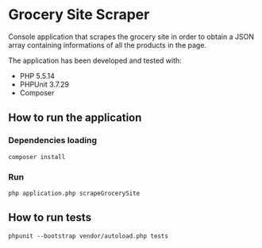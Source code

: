 # Grocery Site Scraper

Console application that scrapes the grocery site in order to obtain a JSON array containing informations of all the products in the page.

The application has been developed and tested with:

* PHP 5.5.14
* PHPUnit 3.7.29
* Composer

## How to run the application

### Dependencies loading

`composer install`

### Run

`php application.php scrapeGrocerySite`

## How to run tests

`phpunit --bootstrap vendor/autoload.php tests`
